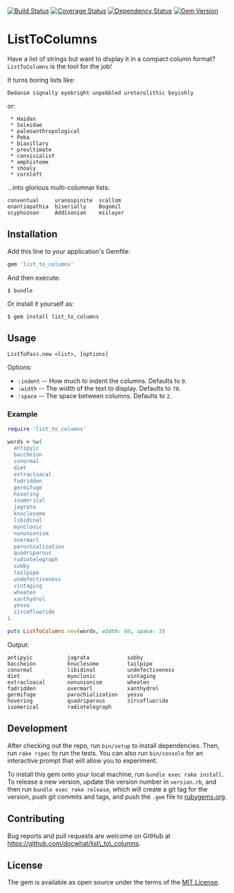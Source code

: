 [![Build
Status](https://travis-ci.org/docwhat/list_to_columns.svg)](https://travis-ci.org/docwhat/list_to_columns)
[![Coverage
Status](https://coveralls.io/repos/docwhat/list_to_columns/badge.svg?branch=master&service=github)](https://coveralls.io/github/docwhat/list_to_columns?branch=master)
[![Dependency
Status](https://gemnasium.com/docwhat/list_to_columns.svg)](https://gemnasium.com/docwhat/list_to_columns)
[![Gem
Version](https://badge.fury.io/rb/list_to_columns.svg)](http://badge.fury.io/rb/list_to_columns)

ListToColumns
=============

Have a list of strings but want to display it in a compact column format?
`ListToColumns` is the tool for the job!

It turns boring lists like:

    Dedanim signally eyebright unpebbled ureterolithic boyishly

or:

     * Haidan
     * Soleidae
     * paleoanthropological
     * Peba
     * biaxillary
     * preultimate
     * convivialist
     * amphistome
     * shoaly
     * cornloft

...into glorious multi-columnar lists:

    conventual     uranospinite  scallom
    enantiopathia  biserially    Bogomil
    scyphozoan     Addisonian    mislayer

Installation
------------

Add this line to your application's Gemfile:

``` ruby
gem 'list_to_columns'
```

And then execute:

    $ bundle

Or install it yourself as:

    $ gem install list_to_columns

Usage
-----

`ListToPass.new <list>, [options]`

Options:

-   `:indent` -- How much to indent the columns. Defaults to `0`.
-   `:width` -- The width of the text to display. Defaults to `78`.
-   `:space` -- The space between columns. Defaults to `2`.

### Example

``` ruby
require 'list_to_columns'

words = %w(
  antipyic
  baccheion
  conormal
  diet
  extracloacal
  fadridden
  germifuge
  hovering
  isomerical
  jagrata
  knuclesome
  libidinal
  myoclonic
  nonunionism
  overmarl
  parochialization
  quadriparous
  radiotelegraph
  sobby
  tailpipe
  undefectiveness
  vintaging
  wheaten
  xanthydrol
  yesso
  zircofluoride
)

puts ListToColumns.new(words, width: 60, space: 3)
```

Output:

    antipyic           jagrata            sobby
    baccheion          knuclesome         tailpipe
    conormal           libidinal          undefectiveness
    diet               myoclonic          vintaging
    extracloacal       nonunionism        wheaten
    fadridden          overmarl           xanthydrol
    germifuge          parochialization   yesso
    hovering           quadriparous       zircofluoride
    isomerical         radiotelegraph

Development
-----------

After checking out the repo, run `bin/setup` to install dependencies. Then, run
`rake rspec` to run the tests. You can also run `bin/console` for an
interactive prompt that will allow you to experiment.

To install this gem onto your local machine, run `bundle exec rake install`. To
release a new version, update the version number in `version.rb`, and then run
`bundle exec rake release`, which will create a git tag for the version, push
git commits and tags, and push the `.gem` file to
[rubygems.org](https://rubygems.org).

Contributing
------------

Bug reports and pull requests are welcome on GitHub at
https://github.com/docwhat/list\_to\_columns.

License
-------

The gem is available as open source under the terms of the [MIT
License](http://opensource.org/licenses/MIT).
